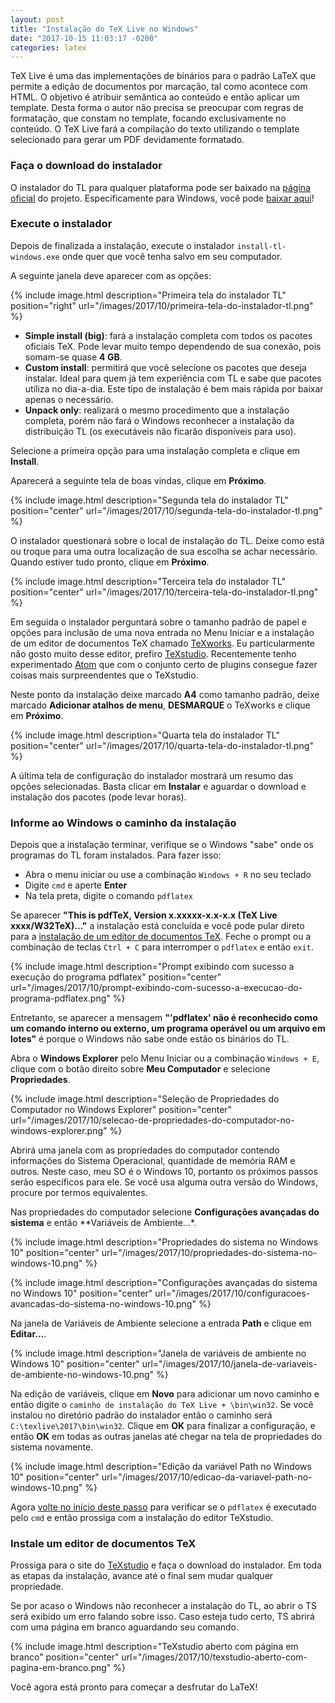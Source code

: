 ```yaml
---
layout: post
title: "Instalação do TeX Live no Windows"
date: "2017-10-15 11:03:17 -0200"
categories: latex
---
```

TeX Live é uma das implementações de binários para o padrão LaTeX que permite a edição de documentos por marcação, tal como acontece com HTML. O objetivo é atribuir semântica ao conteúdo e então aplicar um template. Desta forma o autor não precisa se preocupar com regras de formatação, que constam no template, focando exclusivamente no conteúdo. O TeX Live fará a compilação do texto utilizando o template selecionado para gerar um PDF devidamente formatado.

### Faça o download do instalador

O instalador do TL para qualquer plataforma pode ser baixado na [página oficial][492365c6] do projeto. Especificamente para Windows, você pode [baixar aqui][3a48fa7f]!

### Execute o instalador

Depois de finalizada a instalação, execute o instalador `install-tl-windows.exe` onde quer que você tenha salvo em seu computador.

A seguinte janela deve aparecer com as opções:

{% include image.html description="Primeira tela do instalador TL" position="right" url="/images/2017/10/primeira-tela-do-instalador-tl.png" %}

- **Simple install (big)**: fará a instalação completa com todos os pacotes oficiais TeX. Pode levar muito tempo dependendo de sua conexão, pois somam-se quase **4 GB**.
- **Custom install**: permitirá que você selecione os pacotes que deseja instalar. Ideal para quem já tem experiência com TL e sabe que pacotes utiliza no dia-a-dia. Este tipo de instalação é bem mais rápida por baixar apenas o necessário.
- **Unpack only**: realizará o mesmo procedimento que a instalação completa, porém não fará o Windows reconhecer a instalação da distribuição TL (os executáveis não ficarão disponíveis para uso).

Selecione a primeira opção para uma instalação completa e clique em **Install**.

Aparecerá a seguinte tela de boas vindas, clique em **Próximo**.

{% include image.html description="Segunda tela do instalador TL" position="center" url="/images/2017/10/segunda-tela-do-instalador-tl.png" %}

O instalador questionará sobre o local de instalação do TL. Deixe como está ou troque para uma outra localização de sua escolha se achar necessário. Quando estiver tudo pronto, clique em **Próximo**.

{% include image.html description="Terceira tela do instalador TL" position="center" url="/images/2017/10/terceira-tela-do-instalador-tl.png" %}

Em seguida o instalador perguntará sobre o tamanho padrão de papel e opções para inclusão de uma nova entrada no Menu Iniciar e a instalação de um editor de documentos TeX chamado [TeXworks][903a7e11]. Eu particularmente não gosto muito desse editor, prefiro [TeXstudio][83e2e564]. Recentemente tenho experimentado [Atom][ce7c4583] que com o conjunto certo de plugins consegue fazer coisas mais surpreendentes que o TeXstudio.

Neste ponto da instalação deixe marcado **A4** como tamanho padrão, deixe marcado **Adicionar atalhos de menu**, __DESMARQUE__ o TeXworks e clique em **Próximo**.

{% include image.html description="Quarta tela do instalador TL" position="center" url="/images/2017/10/quarta-tela-do-instalador-tl.png" %}

A última tela de configuração do instalador mostrará um resumo das opções selecionadas. Basta clicar em **Instalar** e aguardar o download e instalação dos pacotes (pode levar horas).

### Informe ao Windows o caminho da instalação

Depois que a instalação terminar, verifique se o Windows "sabe" onde os programas do TL foram instalados. Para fazer isso:
- Abra o menu iniciar ou use a combinação `Windows + R` no seu teclado
- Digite `cmd` e aperte **Enter**
- Na tela preta, digite o comando `pdflatex`

Se aparecer **"This is pdfTeX, Version x.xxxxx-x.x-x.x (TeX Live xxxx/W32TeX)..."** a instalação está concluída e você pode pular direto para a [instalação de um editor de documentos TeX](#instale-um-editor-de-documentos-tex). Feche o prompt ou a combinação de teclas `Ctrl + C` para interromper o `pdflatex` e então `exit`.

{% include image.html description="Prompt exibindo com sucesso a execução do programa pdflatex" position="center" url="/images/2017/10/prompt-exibindo-com-sucesso-a-execucao-do-programa-pdflatex.png" %}

Entretanto, se aparecer a mensagem **"'pdflatex' não é reconhecido como um comando interno ou externo, um programa operável ou um arquivo em lotes"** é porque o Windows não sabe onde estão os binários do TL.

Abra o **Windows Explorer** pelo Menu Iniciar ou a combinação `Windows + E`, clique com o botão direito sobre **Meu Computador** e selecione **Propriedades**.

{% include image.html description="Seleção de Propriedades do Computador no Windows Explorer" position="center" url="/images/2017/10/selecao-de-propriedades-do-computador-no-windows-explorer.png" %}

Abrirá uma janela com as propriedades do computador contendo informações do Sistema Operacional, quantidade de memória RAM e outros. Neste caso, meu SO é o Windows 10, portanto os próximos passos serão específicos para ele. Se você usa alguma outra versão do Windows, procure por termos equivalentes.

Nas propriedades do computador selecione **Configurações avançadas do sistema** e então **Variáveis de Ambiente...*.

{% include image.html description="Propriedades do sistema no Windows 10" position="center" url="/images/2017/10/propriedades-do-sistema-no-windows-10.png" %}

{% include image.html description="Configurações avançadas do sistema no Windows 10" position="center" url="/images/2017/10/configuracoes-avancadas-do-sistema-no-windows-10.png" %}

Na janela de Variáveis de Ambiente selecione a entrada **Path** e clique em **Editar...**.

{% include image.html description="Janela de variáveis de ambiente no Windows 10" position="center" url="/images/2017/10/janela-de-variaveis-de-ambiente-no-windows-10.png" %}

Na edição de variáveis, clique em **Novo** para adicionar um novo caminho e então digite o `caminho de instalação do TeX Live + \bin\win32`. Se você instalou no diretório padrão do instalador então o caminho será `C:\texlive\2017\bin\win32`. Clique em **OK** para finalizar a configuração, e então **OK** em todas as outras janelas até chegar na tela de propriedades do sistema novamente.

{% include image.html description="Edição da variável Path no Windows 10" position="center" url="/images/2017/10/edicao-da-variavel-path-no-windows-10.png" %}

Agora [volte no início deste passo](#informe-o-windows-do-caminho-da-instalação) para verificar se o `pdflatex` é executado pelo `cmd` e então prossiga com a instalação do editor TeXstudio.

### Instale um editor de documentos TeX

Prossiga para o site do [TeXstudio][83e2e564] e faça o download do instalador. Em toda as etapas da instalação, avance até o final sem mudar qualquer propriedade.

Se por acaso o Windows não reconhecer a instalação do TL, ao abrir o TS será exibido um erro falando sobre isso. Caso esteja tudo certo, TS abrirá com uma página em branco aguardando seu comando.

{% include image.html description="TeXstudio aberto com página em branco" position="center" url="/images/2017/10/texstudio-aberto-com-pagina-em-branco.png" %}

Você agora está pronto para começar a desfrutar do LaTeX!

  [492365c6]: https://www.tug.org/texlive "Página oficial do Tex Live"
  [3a48fa7f]: http://mirror.ctan.org/systems/texlive/tlnet/install-tl-windows.exe "Instalador do Tex Live para Windows"
  [903a7e11]: https://www.tug.org/texworks/ "Página do TeXworks"
  [83e2e564]: https://www.texstudio.org "Página do TeXstudio"
  [ce7c4583]: https://atom.io "Página do Atom"
